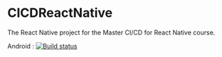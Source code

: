 # CICDReactNative
The React Native project for the Master CI/CD for React Native course.

Android : [![Build status](https://build.appcenter.ms/v0.1/apps/8ebc7506-24a6-4e0c-b8b2-78b0124f9e6f/branches/dev/badge)](https://appcenter.ms)
